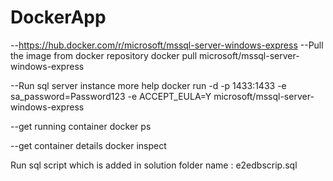 # DockerApp



--https://hub.docker.com/r/microsoft/mssql-server-windows-express
--Pull the image from docker repository
docker pull microsoft/mssql-server-windows-express

--Run sql server instance more help 
docker run -d -p 1433:1433 -e sa_password=Password123 -e ACCEPT_EULA=Y microsoft/mssql-server-windows-express

--get running container 
docker ps 

--get container details
docker inspect <containerid>


Run sql script which is added in solution folder name : e2edbscrip.sql